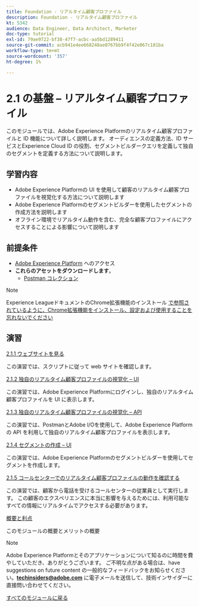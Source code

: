 ```yaml
---
title: Foundation - リアルタイム顧客プロファイル
description: Foundation - リアルタイム顧客プロファイル
kt: 5342
audience: Data Engineer, Data Architect, Marketer
doc-type: tutorial
exl-id: 79ae9722-bf38-47f7-acbc-aa5bd1289411
source-git-commit: acb941e4ee668248ae0767bb9f4f42e067c181ba
workflow-type: tm+mt
source-wordcount: '357'
ht-degree: 1%

---
```


# 2.1 の基盤 – リアルタイム顧客プロファイル

このモジュールでは、Adobe Experience Platformのリアルタイム顧客プロファイルと ID 機能について詳しく説明します。 オーディエンスの定義方法、ID サービスとExperience Cloud ID の役割、セグメントビルダークエリを定義して独自のセグメントを定義する方法について説明します。

## 学習内容

- Adobe Experience Platformの UI を使用して顧客のリアルタイム顧客プロファイルを視覚化する方法について説明します
- Adobe Experience Platformのセグメントビルダーを使用したセグメントの作成方法を説明します
- オフライン環境でリアルタイム動作を含む、完全な顧客プロファイルにアクセスすることによる影響について説明します

## 前提条件

- [Adobe Experience Platform](https://experience.adobe.com/platform) へのアクセス
- **これらのアセットをダウンロードします**。
   - [Postman コレクション](./../../../assets/postman/postman_profile.zip)

>[!NOTE]
>
>Experience LeagueドキュメントのChrome拡張機能のインストール [ で参照されているように、Chrome拡張機能をインストール、設定および使用することを忘れないでください ](../../gettingstarted/gettingstarted/ex1.md)

## 演習

[2.1.1 ウェブサイトを見る](./ex1.md)

この演習では、スクリプトに従って web サイトを確認します。

[2.1.2 独自のリアルタイム顧客プロファイルの視覚化 – UI](./ex2.md)

この演習では、Adobe Experience Platformにログインし、独自のリアルタイム顧客プロファイルを UI に表示します。

[2.1.3 独自のリアルタイム顧客プロファイルの視覚化 – API](./ex3.md)

この演習では、PostmanとAdobe I/Oを使用して、Adobe Experience Platformの API を利用して独自のリアルタイム顧客プロファイルを表示します。

[2.1.4 セグメントの作成 – UI](./ex4.md)

この演習では、Adobe Experience Platformのセグメントビルダーを使用してセグメントを作成します。

[2.1.5 コールセンターでのリアルタイム顧客プロファイルの動作を確認する](./ex5.md)

この演習では、顧客から電話を受けるコールセンターの従業員として実行します。 この顧客のエクスペリエンスに本当に影響を与えるためには、利用可能なすべての情報にリアルタイムでアクセスする必要があります。

[概要と利点](./summary.md)

このモジュールの概要とメリットの概要

>[!NOTE]
>
>Adobe Experience Platformとそのアプリケーションについて知るのに時間を費やしていただき、ありがとうございます。 ご不明な点がある場合は、have suggestions on future content の一般的なフィードバックをお知らせください。**techinsiders@adobe.com** に電子メールを送信して、技術インサイダーに直接問い合わせてください。

[すべてのモジュールに戻る](../../../overview.md)

